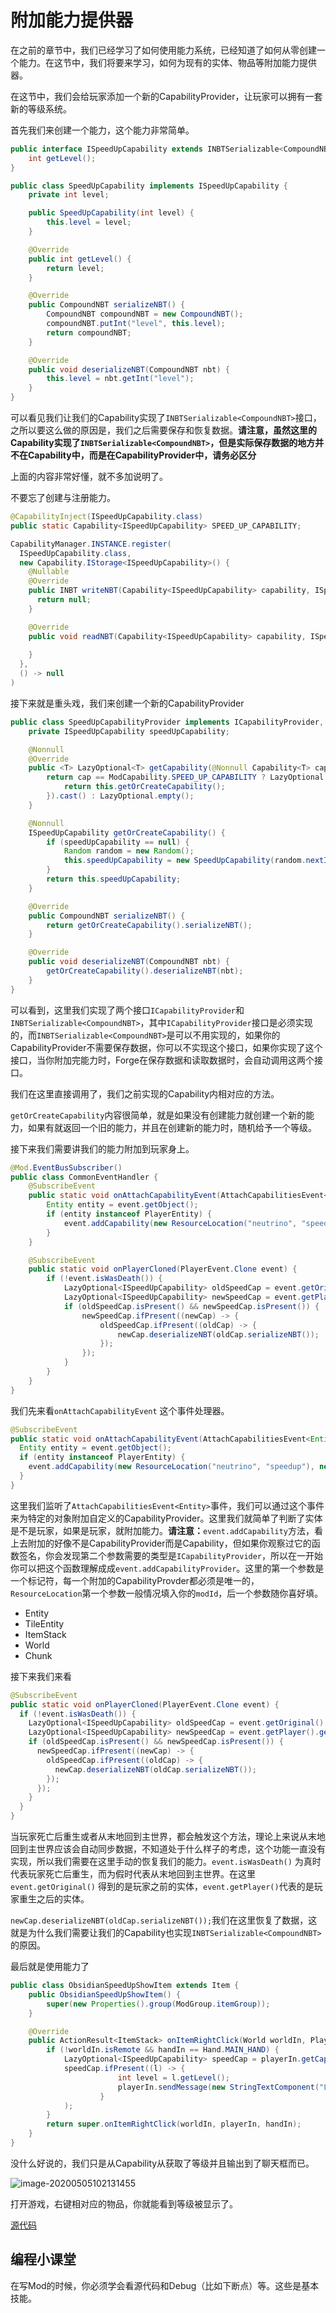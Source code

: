 # 附加能力提供器

在之前的章节中，我们已经学习了如何使用能力系统，已经知道了如何从零创建一个能力。在这节中，我们将要来学习，如何为现有的实体、物品等附加能力提供器。

在这节中，我们会给玩家添加一个新的CapabilityProvider，让玩家可以拥有一套新的等级系统。

首先我们来创建一个能力，这个能力非常简单。

```java
public interface ISpeedUpCapability extends INBTSerializable<CompoundNBT> {
    int getLevel();
}
```

```java
public class SpeedUpCapability implements ISpeedUpCapability {
    private int level;

    public SpeedUpCapability(int level) {
        this.level = level;
    }

    @Override
    public int getLevel() {
        return level;
    }

    @Override
    public CompoundNBT serializeNBT() {
        CompoundNBT compoundNBT = new CompoundNBT();
        compoundNBT.putInt("level", this.level);
        return compoundNBT;
    }

    @Override
    public void deserializeNBT(CompoundNBT nbt) {
        this.level = nbt.getInt("level");
    }
}
```

可以看见我们让我们的Capability实现了`INBTSerializable<CompoundNBT>`接口，之所以要这么做的原因是，我们之后需要保存和恢复数据。**请注意，虽然这里的Capability实现了`INBTSerializable<CompoundNBT>`，但是实际保存数据的地方并不在Capability中，而是在CapabilityProvider中，请务必区分**

上面的内容非常好懂，就不多加说明了。

不要忘了创建与注册能力。

```java
@CapabilityInject(ISpeedUpCapability.class)
public static Capability<ISpeedUpCapability> SPEED_UP_CAPABILITY;
```

```java
CapabilityManager.INSTANCE.register(
  ISpeedUpCapability.class,
  new Capability.IStorage<ISpeedUpCapability>() {
    @Nullable
    @Override
    public INBT writeNBT(Capability<ISpeedUpCapability> capability, ISpeedUpCapability instance, Direction side) {
      return null;
    }

    @Override
    public void readNBT(Capability<ISpeedUpCapability> capability, ISpeedUpCapability instance, Direction side, INBT nbt) {
      
    }
  },
  () -> null
)
```

接下来就是重头戏，我们来创建一个新的CapabilityProvider

```java
public class SpeedUpCapabilityProvider implements ICapabilityProvider, INBTSerializable<CompoundNBT> {
    private ISpeedUpCapability speedUpCapability;

    @Nonnull
    @Override
    public <T> LazyOptional<T> getCapability(@Nonnull Capability<T> cap, @Nullable Direction side) {
        return cap == ModCapability.SPEED_UP_CAPABILITY ? LazyOptional.of(() -> {
            return this.getOrCreateCapability();
        }).cast() : LazyOptional.empty();
    }

    @Nonnull
    ISpeedUpCapability getOrCreateCapability() {
        if (speedUpCapability == null) {
            Random random = new Random();
            this.speedUpCapability = new SpeedUpCapability(random.nextInt(99) + 1);
        }
        return this.speedUpCapability;
    }

    @Override
    public CompoundNBT serializeNBT() {
        return getOrCreateCapability().serializeNBT();
    }

    @Override
    public void deserializeNBT(CompoundNBT nbt) {
        getOrCreateCapability().deserializeNBT(nbt);
    }
}
```

可以看到，这里我们实现了两个接口`ICapabilityProvider`和`INBTSerializable<CompoundNBT>`，其中`ICapabilityProvider`接口是必须实现的，而`INBTSerializable<CompoundNBT>`是可以不用实现的，如果你的CapabilityProvider不需要保存数据，你可以不实现这个接口，如果你实现了这个接口，当你附加完能力时，Forge在保存数据和读取数据时，会自动调用这两个接口。

我们在这里直接调用了，我们之前实现的Capability内相对应的方法。

`getOrCreateCapability`内容很简单，就是如果没有创建能力就创建一个新的能力，如果有就返回一个旧的能力，并且在创建新的能力时，随机给予一个等级。

接下来我们需要讲我们的能力附加到玩家身上。

```java
@Mod.EventBusSubscriber()
public class CommonEventHandler {
    @SubscribeEvent
    public static void onAttachCapabilityEvent(AttachCapabilitiesEvent<Entity> event) {
        Entity entity = event.getObject();
        if (entity instanceof PlayerEntity) {
            event.addCapability(new ResourceLocation("neutrino", "speedup"), new SpeedUpCapabilityProvider());
        }
    }

    @SubscribeEvent
    public static void onPlayerCloned(PlayerEvent.Clone event) {
        if (!event.isWasDeath()) {
            LazyOptional<ISpeedUpCapability> oldSpeedCap = event.getOriginal().getCapability(ModCapability.SPEED_UP_CAPABILITY);
            LazyOptional<ISpeedUpCapability> newSpeedCap = event.getPlayer().getCapability(ModCapability.SPEED_UP_CAPABILITY);
            if (oldSpeedCap.isPresent() && newSpeedCap.isPresent()) {
                newSpeedCap.ifPresent((newCap) -> {
                    oldSpeedCap.ifPresent((oldCap) -> {
                        newCap.deserializeNBT(oldCap.serializeNBT());
                    });
                });
            }
        }
    }
}
```

我们先来看`onAttachCapabilityEvent` 这个事件处理器。

```java
@SubscribeEvent
public static void onAttachCapabilityEvent(AttachCapabilitiesEvent<Entity> event) {
  Entity entity = event.getObject();
  if (entity instanceof PlayerEntity) {
    event.addCapability(new ResourceLocation("neutrino", "speedup"), new SpeedUpCapabilityProvider());
  }
}
```

这里我们监听了`AttachCapabilitiesEvent<Entity>`事件，我们可以通过这个事件来为特定的对象附加自定义的CapabilityProvider。这里我们就简单了判断了实体是不是玩家，如果是玩家，就附加能力。**请注意：**`event.addCapability`方法，看上去附加的好像不是CapabilityProvider而是Capability，但如果你观察过它的函数签名，你会发现第二个参数需要的类型是`ICapabilityProvider`，所以在一开始你可以把这个函数理解成成`event.addCapabilityProvider`。这里的第一个参数是一个标记符，每一个附加的CapabilityProvder都必须是唯一的，`ResourceLocation`第一个参数一般情况填入你的`modId`，后一个参数随你喜好填。

 

- Entity
- TileEntity
- ItemStack
- World
- Chunk

接下来我们来看 

```java
@SubscribeEvent
public static void onPlayerCloned(PlayerEvent.Clone event) {
  if (!event.isWasDeath()) {
    LazyOptional<ISpeedUpCapability> oldSpeedCap = event.getOriginal().getCapability(ModCapability.SPEED_UP_CAPABILITY);
    LazyOptional<ISpeedUpCapability> newSpeedCap = event.getPlayer().getCapability(ModCapability.SPEED_UP_CAPABILITY);
    if (oldSpeedCap.isPresent() && newSpeedCap.isPresent()) {
      newSpeedCap.ifPresent((newCap) -> {
        oldSpeedCap.ifPresent((oldCap) -> {
          newCap.deserializeNBT(oldCap.serializeNBT());
        });
      });
    }
  }
}
```

当玩家死亡后重生或者从末地回到主世界，都会触发这个方法，理论上来说从末地回到主世界应该会自动同步数据，不知道处于什么样子的考虑，这个功能一直没有实现，所以我们需要在这里手动的恢复我们的能力。`event.isWasDeath()` 为真时代表玩家死亡后重生，而为假时代表从末地回到主世界。在这里`event.getOriginal()` 得到的是玩家之前的实体，`event.getPlayer()`代表的是玩家重生之后的实体。

`newCap.deserializeNBT(oldCap.serializeNBT());`我们在这里恢复了数据，这就是为什么我们需要让我们的Capability也实现`INBTSerializable<CompoundNBT>`的原因。

最后就是使用能力了

```java
public class ObsidianSpeedUpShowItem extends Item {
    public ObsidianSpeedUpShowItem() {
        super(new Properties().group(ModGroup.itemGroup));
    }

    @Override
    public ActionResult<ItemStack> onItemRightClick(World worldIn, PlayerEntity playerIn, Hand handIn) {
        if (!worldIn.isRemote && handIn == Hand.MAIN_HAND) {
            LazyOptional<ISpeedUpCapability> speedCap = playerIn.getCapability(ModCapability.SPEED_UP_CAPABILITY);
            speedCap.ifPresent((l) -> {
                        int level = l.getLevel();
                        playerIn.sendMessage(new StringTextComponent("Level: " + level));
                    }
            );
        }
        return super.onItemRightClick(worldIn, playerIn, handIn);
    }
}
```

没什么好说的，我们只是从Capability从获取了等级并且输出到了聊天框而已。

![image-20200505102131455](attachcapabilityprovider.assets/image-20200505102131455.png)

打开游戏，右键相对应的物品，你就能看到等级被显示了。

[源代码](https://github.com/FledgeXu/NeutrinoSourceCode/tree/master/src/main/java/com/tutorial/neutrino/entity_capabilityprovider)

## 编程小课堂

在写Mod的时候，你必须学会看源代码和Debug（比如下断点）等。这些是基本技能。